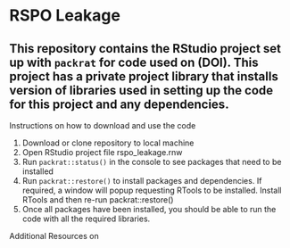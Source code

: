 # RSPO Leakage
## This repository contains the RStudio project set up with `packrat` for code used on (DOI). This project has a private project library that installs version of libraries used in setting up the code for this project and any dependencies.

Instructions on how to download and use the code

1. Download or clone repository to local machine
2. Open RStudio project file rspo_leakage.rnw
3. Run `packrat::status()` in the console to see packages that need to be installed
4. Run `packrat::restore()` to install packages and dependencies. If required, a window will popup requesting RTools to be installed. Install RTools and then re-run packrat::restore()
5. Once all packages have been installed, you should be able to run the code with all the required libraries.

Additional Resources on 




 
